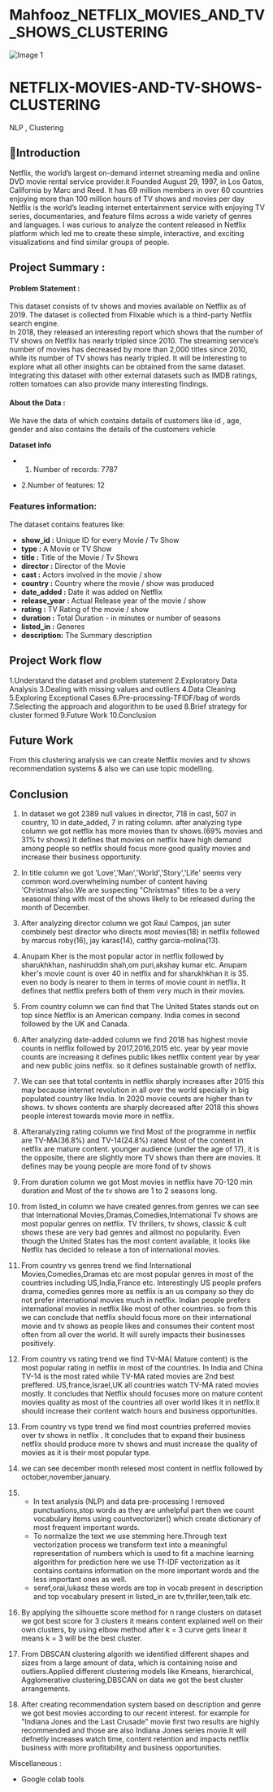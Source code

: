 # Mahfooz_NETFLIX_MOVIES_AND_TV_SHOWS_CLUSTERING
![Image 1](https://www.bhmpics.com/downloads/netflix-wallpaper/35.uk-march-2020-tv-television-260nw-1680823216.jpg)

# NETFLIX-MOVIES-AND-TV-SHOWS-CLUSTERING

NLP , Clustering

## 📖Introduction
Netflix, the world’s largest on-demand internet streaming media and online DVD movie rental service provider.it Founded August 29, 1997, in Los Gatos, California by Marc and Reed. It has 69 million members in over 60 countries enjoying more than 100 million hours of TV shows and movies per day Netflix is the world’s leading internet entertainment service with enjoying TV series, documentaries, and feature films across a wide variety of genres and languages. I was curious to analyze the content released in Netflix platform which led me to create these simple, interactive, and exciting visualizations and find similar groups of people.

## Project Summary :
#### Problem Statement : 
This dataset consists of tv shows and movies available on Netflix as of 2019. The dataset is collected from Flixable which is a third-party Netflix search engine.<br>
In 2018, they released an interesting report which shows that the number of TV shows on Netflix has nearly tripled since 2010. The streaming service’s number of movies has decreased by more than 2,000 titles since 2010, while its number of TV shows has nearly tripled. It will be interesting to explore what all other insights can be obtained from the same dataset.<br>
Integrating this dataset with other external datasets such as IMDB ratings, rotten tomatoes can also provide many interesting findings.<br>




#### About the Data :
We have the data of which contains details of customers like id , age, gender and also contains the details of the customers vehicle 


**Dataset info**

* 1. Number of records: 7787

* 2.Number of features: 12

### **Features information:**

The dataset contains features like:

* **show_id :** Unique ID for every Movie / Tv Show<br>
* **type :** A Movie or TV Show<br>
* **title :** Title of the Movie / Tv Shows<br>
* **director :** Director of the Movie<br>
* **cast :** Actors involved in the movie / show<br>
* **country :** Country where the movie / show was produced<br>
* **date_added :** Date it was added on Netflix<br>
* **release_year :** Actual Release year of the movie / show<br>
* **rating :** TV Rating of the movie / show<br>
* **duration :** Total Duration - in minutes or number of seasons<br>
* **listed_in :** Generes<br>
* **description:** The Summary description<br>


**Project Work flow**
----------------------------

1.Understand the dataset and problem statement
2.Exploratory Data Analysis
3.Dealing with missing values and outliers
4.Data Cleaning
5.Exploring Exceptional Cases
6.Pre-processing-TFIDF/bag of words
7.Selecting the approach and alogorithm to be used
8.Brief strategy for cluster formed
9.Future Work
10.Conclusion

## **Future Work**
From this clustering analysis we can create Netflix movies and tv shows
recommendation systems & also we can use topic modelling.

## **Conclusion**
1. In dataset we got 2389 null values in director, 718 in cast, 507 in country, 10 in date_added, 7 in rating column. after analyzing type column we got netflix has more movies than tv shows.(69% movies and 31% tv shows)
It defines that movies on netflix have high demand among people so netflix should focus more good quality movies and increase their business opportunity.

2. In title column we got 'Love','Man','World','Story','Life' seems very common word.overwhelming number of content having 'Christmas'also.We are suspecting "Christmas" titles to be a very seasonal thing with most of the shows likely to be released during the month of December.

3. After analyzing director column we got Raul Campos, jan suter combinely best director who directs most movies(18) in netflix followed by marcus roby(16), jay karas(14), catthy garcia-molina(13).

4. Anupam Kher is the most popular actor in netflix followed by sharukhkhan, nashiruddin shah,om puri,akshay kumar etc.
Anupam kher's movie count is over 40 in netflix and for sharukhkhan it is 35. even no body is nearer to them in terms of movie count in netflix. It defines that netflix prefers both of them very much in their movies.

5. From country column we can find that The United States stands out on top since Netflix is an American company.
India comes in second followed by the UK and Canada.

6. After analyzing date-added column we find 2018 has highest movie counts in netflix followed by 2017,2016,2015 etc.
year by year movie counts are increasing it defines public likes netflix content year by year and new public joins netflix. so it defines sustainable growth of netflix.

7. We can see that total contents in netflix sharply increases after 2015 this may because internet revolution in all over the world specially in big populated country like India.
In 2020 movie counts are higher than tv shows.
tv shows contents are sharply decreased after 2018 this shows people interest towards movie more in netflix.

8. Afteranalyzing rating column we find Most of the programme in netflix are TV-MA(36.8%) and TV-14(24.8%) rated
Most of the content in netflix are mature content.
 younger audience (under the age of 17), it is the opposite, there are slightly more TV shows than there are movies.
It defines may be young people are more fond of tv shows

9. From duration column we got Most movies in netflix have 70-120 min duration and Most of the tv shows are 1 to 2 seasons long.

10. from listed_in column we have created genres.from genres we can see that International Movies,Dramas,Comedies,International Tv shows are most popular genres on netflix.
TV thrillers, tv shows, classic & cult shows these are very bad genres and allmost no popularity.
Even though the United States has the most content available, it looks like Netflix has decided to release a ton of international movies. 

11. From country vs genres trend we find International Movies,Comedies,Dramas etc are most popular genres in most of the countries including US,India,France etc.
Interestingly US people prefers drama, comedies genres more as netflix is an us company so they do not prefer international movies much in netflix.
Indian people prefers international movies in netflix like most of other countries.
so from this we can conclude that netflix should focus more on their international movie and tv shows as people likes and consumes their content most often from all over the world. It will surely impacts their businesses positively.

12. From country vs rating trend we find TV-MA( Mature content) is the most popular rating in netflix in most of the countries.
In India and China TV-14 is the most rated while TV-MA rated movies are 2nd best preffered.
US,france,Israel,UK all countries watch TV-MA rated movies mostly.
It concludes that Netflix should focuses more on mature content movies quality as most of the countries all over world likes it in netflix.it should increase their content watch hours and business opportunities.

13. From country vs type trend we find most countries preferred movies over tv shows in netflix .
It concludes that to expand their business netflix should produce more tv shows and must increase the quality of movies as it is their most popular type.

14. we can see december month relesed most content in netflix followed by october,november,january.

15. 
    * In text analysis (NLP) and data pre-processing I removed punctuations,stop words as they are unhelpful part  then we count vocabulary items using countvectorizer() which create dictionary of most frequent important words.
    * To normalize the text we use stemming here.Through text vectorization process we transform text into a meaningful representation of numbers which is used to fit a machine learning algorithm for prediction here we use Tf-IDF vectorization as it contains contains information on the more important words and the less important ones as well.
    * seref,orai,lukasz these words are top in vocab present in description and top vocabulary present in listed_in are tv,thriller,teen,talk etc.

16. By applying the silhouette score method for n
range clusters on dataset we got best score for 3 clusters it means content explained
well on their own clusters, by using elbow
method after k = 3 curve gets linear it means k =
3 will be the best cluster.

17. From DBSCAN clustering algorith we identified different shapes and sizes from a large amount of data, which is containing noise and outliers.Applied different clustering models like Kmeans, hierarchical, Agglomerative clustering,DBSCAN on data we got the best cluster arrangements.

18. After creating recommendation system based on description and genre we got best movies according to our recent interest. for example for "Indiana Jones and the Last Crusade" movie first two results are highly recommended and those are also Indiana Jones series movie.It will defnetly increases watch time, content retention and impacts netflix business with more profitability and business opportunities. 

 
 

Miscellaneous :
* Google colab tools

